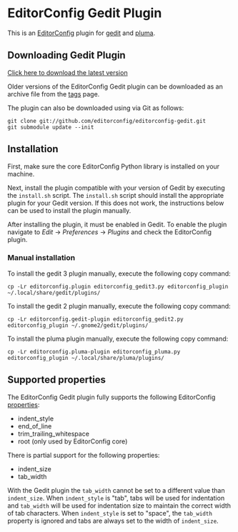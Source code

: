 # EditorConfig Gedit Plugin

This is an [EditorConfig][] plugin for [gedit][] and [pluma][].

## Downloading Gedit Plugin

[Click here to download the latest version](https://github.com/editorconfig/editorconfig-gedit/archive/v0.5.3.zip)

Older versions of the EditorConfig Gedit plugin can be downloaded as an archive
file from the [tags][] page.

The plugin can also be downloaded using via Git as follows:

    git clone git://github.com/editorconfig/editorconfig-gedit.git
    git submodule update --init

## Installation

First, make sure the core EditorConfig Python library is installed on your
machine.

Next, install the plugin compatible with your version of Gedit by executing the
`install.sh` script.  The `install.sh` script should install the appropriate
plugin for your Gedit version.  If this does not work, the instructions below
can be used to install the plugin manually.

After installing the plugin, it must be enabled in Gedit.  To enable the plugin
navigate to *Edit* -> *Preferences* -> *Plugins* and check the EditorConfig
plugin.

### Manual installation

To install the gedit 3 plugin manually, execute the following copy command:

    cp -Lr editorconfig.plugin editorconfig_gedit3.py editorconfig_plugin ~/.local/share/gedit/plugins/

To install the gedit 2 plugin manually, execute the following copy command:

    cp -Lr editorconfig.gedit-plugin editorconfig_gedit2.py editorconfig_plugin ~/.gnome2/gedit/plugins/

To install the pluma plugin manually, execute the following copy command:

    cp -Lr editorconfig.pluma-plugin editorconfig_pluma.py editorconfig_plugin ~/.local/share/pluma/plugins/

## Supported properties

The EditorConfig Gedit plugin fully supports the following EditorConfig
[properties][]:

* indent_style
* end_of_line
* trim_trailing_whitespace
* root (only used by EditorConfig core)

There is partial support for the following properties:

* indent_size
* tab_width

With the Gedit plugin the `tab_width` cannot be set to a different value than
`indent_size`.  When `indent_style` is "tab", tabs will be used for indentation
and `tab_width` will be used for indentation size to maintain the correct width
of tab characters.  When `indent_style` is set to "space", the `tab_width`
property is ignored and tabs are always set to the width of `indent_size`.

[EditorConfig]: http://editorconfig.org
[gedit]: http://projects.gnome.org/gedit
[pluma]: https://github.com/mate-desktop/pluma
[properties]: http://editorconfig.org/#supported-properties
[tags]: https://github.com/editorconfig/editorconfig-gedit/tags
[latest]: https://github.com/editorconfig/editorconfig-gedit/archive/v0.5.1.tar.gz
